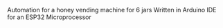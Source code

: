 Automation for a honey vending machine for 6 jars
Written in Arduino IDE for an ESP32 Microprocessor

